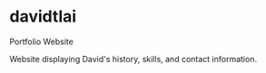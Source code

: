 # davidtlai
Portfolio Website

Website displaying David's history, skills, and contact information.
